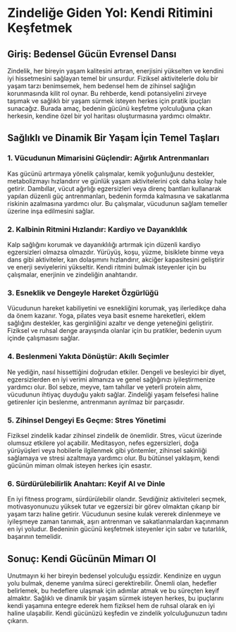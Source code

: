 # Zindeliğe Giden Yol: Kendi Ritimini Keşfetmek

## Giriş: Bedensel Gücün Evrensel Dansı

Zindelik, her bireyin yaşam kalitesini artıran, enerjisini yükselten ve kendini iyi hissetmesini sağlayan temel bir unsurdur. Fiziksel aktivitelerle dolu bir yaşam tarzı benimsemek, hem bedensel hem de zihinsel sağlığın korunmasında kilit rol oynar. Bu rehberde, kendi potansiyelini zirveye taşımak ve sağlıklı bir yaşam sürmek isteyen herkes için pratik ipuçları sunacağız. Burada amaç, bedenin gücünü keşfetme yolculuğuna çıkan herkesin, kendine özel bir yol haritası oluşturmasına yardımcı olmaktır.

## Sağlıklı ve Dinamik Bir Yaşam İçin Temel Taşları

### 1. Vücudunun Mimarisini Güçlendir: Ağırlık Antrenmanları

Kas gücünü artırmaya yönelik çalışmalar, kemik yoğunluğunu destekler, metabolizmayı hızlandırır ve günlük yaşam aktivitelerini çok daha kolay hale getirir. Dambıllar, vücut ağırlığı egzersizleri veya direnç bantları kullanarak yapılan düzenli güç antrenmanları, bedenin formda kalmasına ve sakatlanma riskinin azalmasına yardımcı olur. Bu çalışmalar, vücudunun sağlam temeller üzerine inşa edilmesini sağlar.

### 2. Kalbinin Ritmini Hızlandır: Kardiyo ve Dayanıklılık

Kalp sağlığını korumak ve dayanıklılığı artırmak için düzenli kardiyo egzersizleri olmazsa olmazdır. Yürüyüş, koşu, yüzme, bisiklete binme veya dans gibi aktiviteler, kan dolaşımını hızlandırır, akciğer kapasitesini geliştirir ve enerji seviyelerini yükseltir. Kendi ritmini bulmak isteyenler için bu çalışmalar, enerjinin ve zindeliğin anahtarıdır.

### 3. Esneklik ve Dengeyle Hareket Özgürlüğü

Vücudunun hareket kabiliyetini ve esnekliğini korumak, yaş ilerledikçe daha da önem kazanır. Yoga, pilates veya basit esneme hareketleri, eklem sağlığını destekler, kas gerginliğini azaltır ve denge yeteneğini geliştirir. Fiziksel ve ruhsal denge arayışında olanlar için bu pratikler, bedenin uyum içinde çalışmasını sağlar.

### 4. Beslenmeni Yakıta Dönüştür: Akıllı Seçimler

Ne yediğin, nasıl hissettiğini doğrudan etkiler. Dengeli ve besleyici bir diyet, egzersizlerden en iyi verimi almanıza ve genel sağlığınızı iyileştirmenize yardımcı olur. Bol sebze, meyve, tam tahıllar ve yeterli protein alımı, vücudunun ihtiyaç duyduğu yakıtı sağlar. Zindeliği yaşam felsefesi haline getirenler için beslenme, antrenmanın ayrılmaz bir parçasıdır.

### 5. Zihinsel Dengeyi Es Geçme: Stres Yönetimi

Fiziksel zindelik kadar zihinsel zindelik de önemlidir. Stres, vücut üzerinde olumsuz etkilere yol açabilir. Meditasyon, nefes egzersizleri, doğa yürüyüşleri veya hobilerle ilgilenmek gibi yöntemler, zihinsel sakinliği sağlamaya ve stresi azaltmaya yardımcı olur. Bu bütünsel yaklaşım, kendi gücünün mimarı olmak isteyen herkes için esastır.

### 6. Sürdürülebilirlik Anahtarı: Keyif Al ve Dinle

En iyi fitness programı, sürdürülebilir olandır. Sevdiğiniz aktiviteleri seçmek, motivasyonunuzu yüksek tutar ve egzersizi bir görev olmaktan çıkarıp bir yaşam tarzı haline getirir. Vücudunun sesine kulak vererek dinlenmeye ve iyileşmeye zaman tanımak, aşırı antrenman ve sakatlanmalardan kaçınmanın en iyi yoludur. Bedeninin gücünü keşfetmek isteyenler için sabır ve tutarlılık, başarının temelidir.

## Sonuç: Kendi Gücünün Mimarı Ol

Unutmayın ki her bireyin bedensel yolculuğu eşsizdir. Kendinize en uygun yolu bulmak, deneme yanılma süreci gerektirebilir. Önemli olan, hedefler belirlemek, bu hedeflere ulaşmak için adımlar atmak ve bu süreçten keyif almaktır. Sağlıklı ve dinamik bir yaşam sürmek isteyen herkes, bu ipuçlarını kendi yaşamına entegre ederek hem fiziksel hem de ruhsal olarak en iyi haline ulaşabilir. Kendi gücünüzü keşfedin ve zindelik yolculuğunuzun tadını çıkarın.